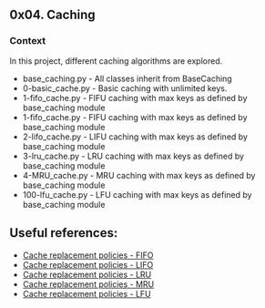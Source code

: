 ## 0x04. Caching


### Context

In this project, different caching algorithms are explored.

* base_caching.py - All classes inherit from BaseCaching
* 0-basic_cache.py - Basic caching with unlimited keys.
* 1-fifo_cache.py - FIFU caching with max keys as defined by base_caching module
* 1-fifo_cache.py - FIFU caching with max keys as defined by base_caching module
* 2-lifo_cache.py - LIFU caching with max keys as defined by base_caching module
* 3-lru_cache.py - LRU caching with max keys as defined by base_caching module
* 4-MRU_cache.py - MRU caching with max keys as defined by base_caching module
* 100-lfu_cache.py - LFU caching with max keys as defined by base_caching module

## Useful references:

* [Cache replacement policies - FIFO](https://en.wikipedia.org/wiki/Cache_replacement_policies#First_In_First_Out_%28FIFO%29)
* [Cache replacement policies - LIFO](https://en.wikipedia.org/wiki/Cache_replacement_policies#Last_In_First_Out_%28LIFO%29)
* [Cache replacement policies - LRU](https://en.wikipedia.org/wiki/Cache_replacement_policies#Least_Recently_Used_%28LRU%29)
* [Cache replacement policies - MRU](https://en.wikipedia.org/wiki/Cache_replacement_policies#Most_Recently_Used_%28MRU%29)
* [Cache replacement policies - LFU](https://en.wikipedia.org/wiki/Cache_replacement_policies#Least-Frequently_Used_%28LFU%29)
